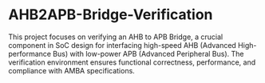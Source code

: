 # AHB2APB-Bridge-Verification
This project focuses on verifying an AHB to APB Bridge, a crucial component in SoC design for interfacing high-speed AHB (Advanced High-performance Bus) with low-power APB (Advanced Peripheral Bus). The verification environment ensures functional correctness, performance, and compliance with AMBA specifications.
